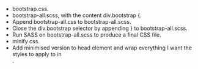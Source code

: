 - bootstrap.css.
- bootstrap-all.scss, with the content div.bootstrap {.
- Append bootstrap-all.css to bootstrap-all.scss.
- Close the div.bootstrap selector by appending } to bootstrap-all.scss.
- Run SASS on bootstrap-all.scss to produce a final CSS file.
- minify css.
- Add minimised version to head element and wrap everything I want the styles to apply to in <div class="bootstrap"></div>.